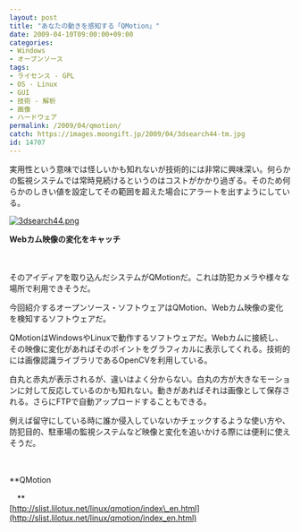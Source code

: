 ```yaml
---
layout: post
title: "あなたの動きを感知する「QMotion」"
date: 2009-04-10T09:00:00+09:00
categories:
- Windows
- オープンソース
tags: 
- ライセンス - GPL
- OS - Linux
- GUI
- 技術 - 解析
- 画像
- ハードウェア
permalink: /2009/04/qmotion/
catch: https://images.moongift.jp/2009/04/3dsearch44-tm.jpg
id: 14707
---
```

実用性という意味では怪しいかも知れないが技術的には非常に興味深い。何らかの監視システムでは常時見続けるというのはコストがかかり過ぎる。そのため何らかのしきい値を設定してその範囲を超えた場合にアラートを出すようにしている。

  

[![3dsearch44.png](https://images.moongift.jp/2009/04/3dsearch44-tm.jpg)](https://images.moongift.jp/2009/04/3dsearch44.png)  
  
**Webカム映像の変化をキャッチ**

  

　

  

そのアイディアを取り込んだシステムがQMotionだ。これは防犯カメラや様々な場所で利用できそうだ。

  

今回紹介するオープンソース・ソフトウェアはQMotion、Webカム映像の変化を検知するソフトウェアだ。

  
<!--more-->

QMotionはWindowsやLinuxで動作するソフトウェアだ。Webカムに接続し、その映像に変化があればそのポイントをグラフィカルに表示してくれる。技術的には画像認識ライブラリであるOpenCVを利用している。

  

白丸と赤丸が表示されるが、違いはよく分からない。白丸の方が大きなモーションに対して反応しているのかも知れない。動きがあればそれは画像として保存される。さらにFTPで自動アップロードすることもできる。

  

例えば留守にしている時に誰か侵入していないかチェックするような使い方や、防犯目的、駐車場の監視システムなど映像と変化を追いかける際には便利に使えそうだ。

  

　

  

**QMotion  
  
　**  
  [http://slist.lilotux.net/linux/qmotion/index\_en.html](http://slist.lilotux.net/linux/qmotion/index_en.html)

  

